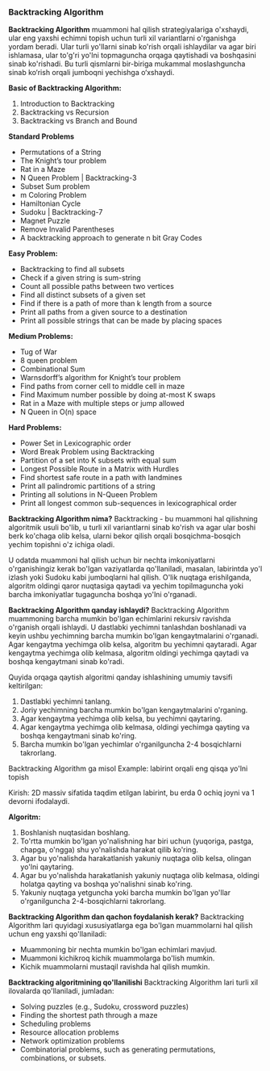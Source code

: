### Backtracking Algorithm

**Backtracking Algorithm** muammoni hal qilish strategiyalariga o'xshaydi, ular eng yaxshi echimni topish uchun turli xil variantlarni o'rganishga yordam beradi. Ular turli yo'llarni sinab ko'rish orqali ishlaydilar va agar biri ishlamasa, ular to'g'ri yo'lni topmaguncha orqaga qaytishadi va boshqasini sinab ko'rishadi. Bu turli qismlarni bir-biriga mukammal moslashguncha sinab ko‘rish orqali jumboqni yechishga o‘xshaydi.

**Basic of Backtracking Algorithm:**

1. Introduction to Backtracking
2. Backtracking vs Recursion
3. Backtracking vs Branch and Bound

**Standard Problems**

- Permutations of a String
- The Knight’s tour problem
- Rat in a Maze
- N Queen Problem | Backtracking-3
- Subset Sum problem
- m Coloring Problem
- Hamiltonian Cycle
- Sudoku | Backtracking-7
- Magnet Puzzle
- Remove Invalid Parentheses
- A backtracking approach to generate n bit Gray Codes

**Easy Problem:**

- Backtracking to find all subsets
- Check if a given string is sum-string
- Count all possible paths between two vertices
- Find all distinct subsets of a given set
- Find if there is a path of more than k length from a source
- Print all paths from a given source to a destination
- Print all possible strings that can be made by placing spaces

**Medium Problems:**

- Tug of War
- 8 queen problem
- Combinational Sum
- Warnsdorff’s algorithm for Knight’s tour problem
- Find paths from corner cell to middle cell in maze
- Find Maximum number possible by doing at-most K swaps
- Rat in a Maze with multiple steps or jump allowed
- N Queen in O(n) space

**Hard Problems:**

- Power Set in Lexicographic order
- Word Break Problem using Backtracking
- Partition of a set into K subsets with equal sum
- Longest Possible Route in a Matrix with Hurdles
- Find shortest safe route in a path with landmines
- Print all palindromic partitions of a string
- Printing all solutions in N-Queen Problem
- Print all longest common sub-sequences in lexicographical order

**Backtracking Algorithm nima?**
Backtracking - bu muammoni hal qilishning algoritmik usuli bo'lib, u turli xil variantlarni sinab ko'rish va agar ular boshi berk ko'chaga olib kelsa, ularni bekor qilish orqali bosqichma-bosqich yechim topishni o'z ichiga oladi.

U odatda muammoni hal qilish uchun bir nechta imkoniyatlarni o'rganishingiz kerak bo'lgan vaziyatlarda qo'llaniladi, masalan, labirintda yo'l izlash yoki Sudoku kabi jumboqlarni hal qilish. O'lik nuqtaga erishilganda, algoritm oldingi qaror nuqtasiga qaytadi va yechim topilmaguncha yoki barcha imkoniyatlar tugaguncha boshqa yo'lni o'rganadi.

**Backtracking Algorithm qanday ishlaydi?**
Backtracking Algorithm muammoning barcha mumkin bo'lgan echimlarini rekursiv ravishda o'rganish orqali ishlaydi. U dastlabki yechimni tanlashdan boshlanadi va keyin ushbu yechimning barcha mumkin bo'lgan kengaytmalarini o'rganadi. Agar kengaytma yechimga olib kelsa, algoritm bu yechimni qaytaradi. Agar kengaytma yechimga olib kelmasa, algoritm oldingi yechimga qaytadi va boshqa kengaytmani sinab ko'radi.

Quyida orqaga qaytish algoritmi qanday ishlashining umumiy tavsifi keltirilgan:

1. Dastlabki yechimni tanlang.
2. Joriy yechimning barcha mumkin bo'lgan kengaytmalarini o'rganing.
3. Agar kengaytma yechimga olib kelsa, bu yechimni qaytaring.
4. Agar kengaytma yechimga olib kelmasa, oldingi yechimga qayting va boshqa kengaytmani sinab ko'ring.
5. Barcha mumkin bo'lgan yechimlar o'rganilguncha 2-4 bosqichlarni takrorlang.

Backtracking Algorithm ga misol
Example: labirint orqali eng qisqa yo'lni topish

Kirish: 2D massiv sifatida taqdim etilgan labirint, bu erda 0 ochiq joyni va 1 devorni ifodalaydi.

**Algoritm:**

1. Boshlanish nuqtasidan boshlang.
2. To'rtta mumkin bo'lgan yo'nalishning har biri uchun (yuqoriga, pastga, chapga, o'ngga) shu yo'nalishda harakat qilib ko'ring.
3. Agar bu yo'nalishda harakatlanish yakuniy nuqtaga olib kelsa, olingan yo'lni qaytaring.
4. Agar bu yo'nalishda harakatlanish yakuniy nuqtaga olib kelmasa, oldingi holatga qayting va boshqa yo'nalishni sinab ko'ring.
5. Yakuniy nuqtaga yetguncha yoki barcha mumkin bo'lgan yo'llar o'rganilguncha 2-4-bosqichlarni takrorlang.

**Backtracking Algorithm dan qachon foydalanish kerak?**
Backtracking Algorithm lari quyidagi xususiyatlarga ega bo'lgan muammolarni hal qilish uchun eng yaxshi qo'llaniladi:

- Muammoning bir nechta mumkin bo'lgan echimlari mavjud.
- Muammoni kichikroq kichik muammolarga bo'lish mumkin.
- Kichik muammolarni mustaqil ravishda hal qilish mumkin.

**Backtracking algoritmining qo'llanilishi**
Backtracking Algorithm lari turli xil ilovalarda qo'llaniladi, jumladan:

- Solving puzzles (e.g., Sudoku, crossword puzzles)
- Finding the shortest path through a maze
- Scheduling problems
- Resource allocation problems
- Network optimization problems
- Combinatorial problems, such as generating permutations, combinations, or subsets.
